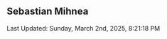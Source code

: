 <h2>Sebastian Mihnea</h2>

<!--RECENT_ACTIVITY:start-->
<!--RECENT_ACTIVITY:end-->
<!--RECENT_ACTIVITY:last_update-->
Last Updated: Sunday, March 2nd, 2025, 8:21:18 PM
<!--RECENT_ACTIVITY:last_update_end-->

<!---LOL-STATS-START-HERE--->
<!---LOL-STATS-END-HERE--->
